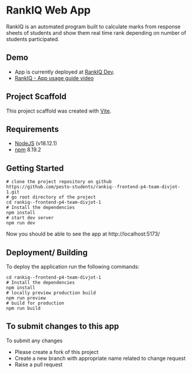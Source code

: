 # RankIQ Web App

RankIQ is an automated program built to calculate marks from response sheets of students and show them real time rank depending on number of students participated.

## Demo
- App is currently deployed at [RankIQ Dev](https://rankiq.netlify.app/login).
- [RankIQ - App usage guide video](https://www.loom.com/share/0678fc8a7b2c44aaab24162074682a91)

## Project Scaffold
This project scaffold was created with [Vite](https://vitejs.dev/guide/).

## Requirements
- [NodeJS](https://nodejs.org/en/) (v18.12.1)
- [npm](https://docs.npmjs.com/try-the-latest-stable-version-of-npm) 8.19.2

## Getting Started
```
# clone the project repository on github
https://github.com/pesto-students/rankiq--frontend-p4-team-divjot-1.git
# go root directory of the project
cd rankiq--frontend-p4-team-divjot-1
# Install the dependencies
npm install
# start dev server
npm run dev
```
Now you should be able to see the app at http://localhost:5173/

## Deployment/ Building
To deploy the application run the following commands:
```
cd rankiq--frontend-p4-team-divjot-1
# Install the dependencies
npm install
# locally preview production build
npm run preview
# build for production
npm run build
```

## To submit changes to this app
To submit any changes
- Please create a fork of this project
- Create a new branch with appropriate name related to change request
- Raise a pull request
